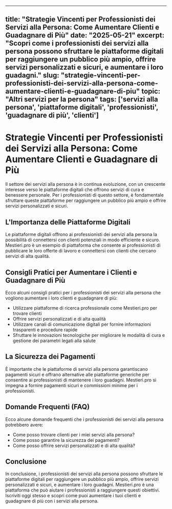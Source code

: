 
---
title: "Strategie Vincenti per Professionisti dei Servizi alla Persona: Come Aumentare Clienti e Guadagnare di Più"
date: "2025-05-21"
excerpt: "Scopri come i professionisti dei servizi alla persona possono sfruttare le piattaforme digitali per raggiungere un pubblico più ampio, offrire servizi personalizzati e sicuri, e aumentare i loro guadagni."
slug: "strategie-vincenti-per-professionisti-dei-servizi-alla-persona-come-aumentare-clienti-e-guadagnare-di-piu"
topic: "Altri servizi per la persona"
tags: ['servizi alla persona', 'piattaforme digitali', 'professionisti', 'guadagnare di più', 'clienti']
---

# Strategie Vincenti per Professionisti dei Servizi alla Persona: Come Aumentare Clienti e Guadagnare di Più

Il settore dei servizi alla persona è in continua evoluzione, con un crescente interesse verso le piattaforme digitali che offrono servizi di cura e benessere personale. Per i professionisti di questo settore, è fondamentale sfruttare queste piattaforme per raggiungere un pubblico più ampio e offrire servizi personalizzati e sicuri.

## L'Importanza delle Piattaforme Digitali

Le piattaforme digitali offrono ai professionisti dei servizi alla persona la possibilità di connettersi con clienti potenziali in modo efficiente e sicuro. Mestieri.pro è un esempio di piattaforma che consente ai professionisti di pubblicare le loro offerte di lavoro e connettersi con clienti che cercano servizi di alta qualità.

## Consigli Pratici per Aumentare i Clienti e Guadagnare di Più

Ecco alcuni consigli pratici per i professionisti dei servizi alla persona che vogliono aumentare i loro clienti e guadagnare di più:

* Utilizzare piattaforme di ricerca professionale come Mestieri.pro per trovare clienti
* Offrire servizi personalizzati e di alta qualità 
* Utilizzare canali di comunicazione digitali per fornire informazioni trasparenti e procedure rapide
* Sfruttare le innovazioni tecnologiche per migliorare le modalità di cura e gestione dei parametri legati alla salute

## La Sicurezza dei Pagamenti

È importante che le piattaforme di servizi alla persona garantiscano pagamenti sicuri e offrano alternative alle piattaforme generiche per consentire ai professionisti di mantenere i loro guadagni. Mestieri.pro si impegna a fornire pagamenti sicuri e commissioni minime per i professionisti.

## Domande Frequenti (FAQ)

Ecco alcune domande frequenti che i professionisti dei servizi alla persona potrebbero avere:

* Come posso trovare clienti per i miei servizi alla persona?
* Come posso garantire la sicurezza dei pagamenti?
* Come posso offrire servizi personalizzati e di alta qualità?

## Conclusione

In conclusione, i professionisti dei servizi alla persona possono sfruttare le piattaforme digitali per raggiungere un pubblico più ampio, offrire servizi personalizzati e sicuri, e aumentare i loro guadagni. Mestieri.pro è una piattaforma che può aiutare i professionisti a raggiungere questi obiettivi. Iscriviti oggi stesso e scopri come puoi aumentare i tuoi clienti e guadagnare di più con i servizi alla persona.

